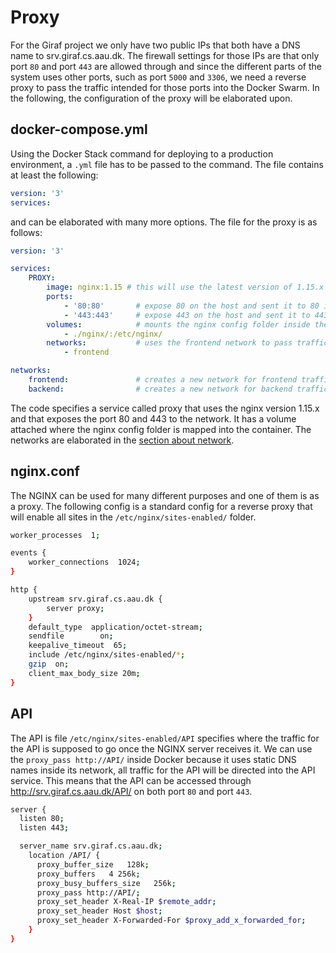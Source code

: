 # Proxy

For the Giraf project we only have two public IPs that both have a DNS name to srv.giraf.cs.aau.dk. The firewall settings for those IPs are that only port ```80``` and port ```443``` are allowed through and since the different parts of the system uses other ports, such as port ```5000``` and ```3306```, we need a reverse proxy to pass the traffic intended for those ports into the Docker Swarm. In the following, the configuration of the proxy will be elaborated upon.

## docker-compose.yml

Using the Docker Stack command for deploying to a production environment, a ```.yml``` file has to be passed to the command.
The file contains at least the following:

```yaml
version: '3'
services:
```

and can be elaborated with many more options. The file for the proxy is as follows:

```yaml
version: '3'

services:
    PROXY:
        image: nginx:1.15 # this will use the latest version of 1.15.x
        ports:
            - '80:80'       # expose 80 on the host and sent it to 80 in the container
            - '443:443'     # expose 443 on the host and sent it to 443 in the container
        volumes:            # mounts the nginx config folder inside the container
            - ./nginx/:/etc/nginx/
        networks:           # uses the frontend network to pass traffic into the containers
            - frontend

networks:
    frontend:               # creates a new network for frontend traffic
    backend:                # creates a new network for backend traffic
```

The code specifies a service called proxy that uses the nginx version 1.15.x and that exposes the port 80 and 443 to the network. It has a volume attached where the nginx config folder is mapped into the container. The networks are elaborated in the [section about network](./Network.md).

## nginx.conf

The NGINX can be used for many different purposes and one of them is as a proxy. The following config is a standard config for a reverse proxy that will enable all sites in the ```/etc/nginx/sites-enabled/``` folder.

```bash
worker_processes  1;

events {
    worker_connections  1024;
}

http {
    upstream srv.giraf.cs.aau.dk {
        server proxy;
    }
    default_type  application/octet-stream;
    sendfile        on;
    keepalive_timeout  65;
    include /etc/nginx/sites-enabled/*;
    gzip  on;
    client_max_body_size 20m;
}
```

## API

The API is file ```/etc/nginx/sites-enabled/API``` specifies where the traffic for the API is supposed to go once the NGINX server receives it. We can use the ```proxy_pass http://API/``` inside Docker because it uses static DNS names inside its network, all traffic for the API will be directed into the API service. This means that the API can be accessed through http://srv.giraf.cs.aau.dk/API/ on both port ```80``` and port ```443```.

```bash
server {
  listen 80;
  listen 443;

  server_name srv.giraf.cs.aau.dk;
    location /API/ {
      proxy_buffer_size   128k;
      proxy_buffers   4 256k;
      proxy_busy_buffers_size   256k;
      proxy_pass http://API/;
      proxy_set_header X-Real-IP $remote_addr;
      proxy_set_header Host $host;
      proxy_set_header X-Forwarded-For $proxy_add_x_forwarded_for;
    }
}
```
